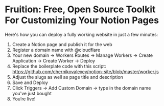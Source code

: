 # Fruition: Free, Open Source Toolkit For Customizing Your Notion Pages

Here's how you can deploy a fully working website in just a few minutes:

1. Create a Notion page and publish it for the web 
2. Register a domain name with @cloudflare
3. Your new domain → Workers Routes → Manage Workers → Create Application → Create Worker → Deploy
4. Replace the boilerplate code with this script: https://github.com/chernikovalexey/notion-site/blob/master/worker.js
5. Adjust the slugs as well as page title and description
6. Save and Deploy
7. Click Triggers → Add Custom Domain → type in the domain name you've just bought 
8. You‘re live!
